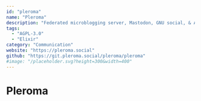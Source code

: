 ```yaml
---
id: "pleroma"
name: "Pleroma"
description: "Federated microblogging server, Mastodon, GNU social, & ActivityPub compatible."
tags:
  - "AGPL-3.0"
  - "Elixir"
category: "Communication"
website: "https://pleroma.social"
github: "https://git.pleroma.social/pleroma/pleroma"
#image: "/placeholder.svg?height=300&width=400"
---
```


# Pleroma
